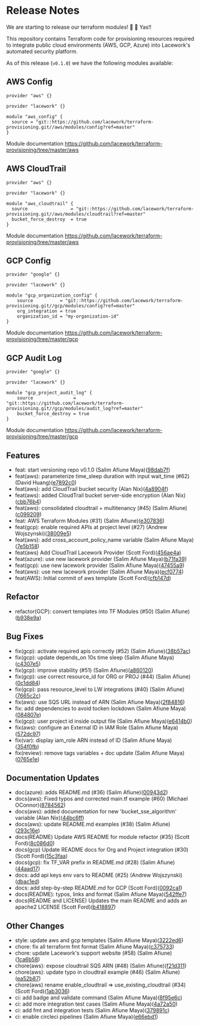 # Release Notes
We are starting to release our terraform modules!  🎉 🌟 Yas!!

This repository contains Terraform code for provisioning resources required to integrate
public cloud environments (AWS, GCP, Azure) into Lacework's automated security platform.

As of this release (`v0.1.0`) we have the following modules available:

## AWS Config
```hcl
provider "aws" {}

provider "lacework" {}

module "aws_config" {
  source = "git::https://github.com/lacework/terraform-provisioning.git//aws/modules/config?ref=master"
}
```
Module documentation https://github.com/lacework/terraform-provisioning/tree/master/aws

## AWS CloudTrail
```hcl
provider "aws" {}

provider "lacework" {}

module "aws_cloudtrail" {
  source                = "git::https://github.com/lacework/terraform-provisioning.git//aws/modules/cloudtrail?ref=master"
  bucket_force_destroy  = true
}
```
Module documentation https://github.com/lacework/terraform-provisioning/tree/master/aws

## GCP Config
```hcl
provider "google" {}

provider "lacework" {}

module "gcp_organization_config" {
	source          = "git::https://github.com/lacework/terraform-provisioning.git//gcp/modules/config?ref=master"
	org_integration = true
	organization_id = "my-organization-id"
}
```
Module documentation https://github.com/lacework/terraform-provisioning/tree/master/gcp

## GCP Audit Log
```hcl
provider "google" {}

provider "lacework" {}

module "gcp_project_audit_log" {
	source               = "git::https://github.com/lacework/terraform-provisioning.git//gcp/modules/audit_log?ref=master"
	bucket_force_destroy = true
}
```
Module documentation https://github.com/lacework/terraform-provisioning/tree/master/gcp

## Features
* feat: start versioning repo v0.1.0 (Salim Afiune Maya)([98dab7f](https://github.com/lacework/terraform-provisioning/commit/98dab7f384caa55056330ea629d5d4d368fb30c8))
* feat(aws): parameterize time_sleep duration with input wait_time (#62) (David Huang)([e7892c0](https://github.com/lacework/terraform-provisioning/commit/e7892c04336ee17e7da09bf57d79b64673581a75))
* feat(aws): add CloudTrail bucket security (Alan Nix)([4a8904f](https://github.com/lacework/terraform-provisioning/commit/4a8904fc24d6900ebb48f5032e360fa5a086014d))
* feat(aws): added CloudTrail bucket server-side encryption (Alan Nix)([cbb76b4](https://github.com/lacework/terraform-provisioning/commit/cbb76b4cfc54b948c4ff03d870516548569c414c))
* feat(aws): consolidated cloudtrail + multitenancy (#45) (Salim Afiune)([c099209](https://github.com/lacework/terraform-provisioning/commit/c0992091e59c6edfa025e31cebb715237db81451))
* feat: AWS Terraform Modules (#31) (Salim Afiune)([e307836](https://github.com/lacework/terraform-provisioning/commit/e30783677126f771a3bcc1f2fd1f706f54c488a1))
* feat(gcp): enable required APIs at project level (#27) (Andrew Wojszynski)([38009e5](https://github.com/lacework/terraform-provisioning/commit/38009e5647e7dd25590a32c1c98d425d75f1f68d))
* feat(aws): add cross_account_policy_name variable (Salim Afiune Maya)([7e5b158](https://github.com/lacework/terraform-provisioning/commit/7e5b158058562729065534c4bd3e3d50b8f5964a))
* feat(aws) Add CloudTrail Lacework Provider (Scott Ford)([456ae4a](https://github.com/lacework/terraform-provisioning/commit/456ae4a9cce0bb6db0ae5613967ee7701bb04397))
* feat(azure): use new lacework provider (Salim Afiune Maya)([b71fa39](https://github.com/lacework/terraform-provisioning/commit/b71fa39600a587b3ce54e09411734e4dda24f2d2))
* feat(gcp): use new lacework provider (Salim Afiune Maya)([47455a9](https://github.com/lacework/terraform-provisioning/commit/47455a9592d9fffaf7912cac7d29d1e7bcfba5cd))
* feat(aws): use new lacework provider (Salim Afiune Maya)([ecf0774](https://github.com/lacework/terraform-provisioning/commit/ecf0774747ca3da641f5b51feedd49ce6e4e4f6d))
* feat(AWS): Initial commit of aws template (Scott Ford)([cfb147d](https://github.com/lacework/terraform-provisioning/commit/cfb147da228a728408079d52c9569c47ea90ce7a))
## Refactor
* refactor(GCP): convert templates into TF Modules (#50) (Salim Afiune)([b938e9a](https://github.com/lacework/terraform-provisioning/commit/b938e9a8dad1a2eee6e4a3b30de12a4a455a110d))
## Bug Fixes
* fix(gcp): activate required apis correctly (#52) (Salim Afiune)([38b57ac](https://github.com/lacework/terraform-provisioning/commit/38b57ac6b687d4a12e6712d57dd565c6a791976c))
* fix(gcp): update depends_on 10s time sleep (Salim Afiune Maya)([c4307e5](https://github.com/lacework/terraform-provisioning/commit/c4307e5779d9408c260ecbb97d956439d441dcdd))
* fix(gcp): improve stability (#51) (Salim Afiune)([a860120](https://github.com/lacework/terraform-provisioning/commit/a8601201949405576fcf7640a5382d6b342b2fc1))
* fix(gcp): use correct resource_id for ORG or PROJ (#44) (Salim Afiune)([0c1dd84](https://github.com/lacework/terraform-provisioning/commit/0c1dd841a346d134d9531de1ec4469e5134adc22))
* fix(gcp): pass resource_level to LW integrations (#40) (Salim Afiune)([7665c2c](https://github.com/lacework/terraform-provisioning/commit/7665c2cfab07a5153247b8383b51f889349322ea))
* fix(aws): use SQS URL instead of ARN (Salim Afiune Maya)([2f84816](https://github.com/lacework/terraform-provisioning/commit/2f84816fa90b92b11551c91d4029e2305f51f8c6))
* fix: add dependencies to avoid tocken lockdown (Salim Afiune Maya)([084807e](https://github.com/lacework/terraform-provisioning/commit/084807e92315783b663cc37b9e4d1174d4ec99a8))
* fix(gcp): user project id inside output file (Salim Afiune Maya)([e6414b0](https://github.com/lacework/terraform-provisioning/commit/e6414b06c43c88b7206f0cd967dd07fbac9c4359))
* fix(aws): configure an External ID in IAM Role (Salim Afiune Maya)([572dc97](https://github.com/lacework/terraform-provisioning/commit/572dc97b6078481f4ce28925f26dfa268f8143a8))
* fix(var): display iam_role ARN instead of ID (Salim Afiune Maya)([354f0fb](https://github.com/lacework/terraform-provisioning/commit/354f0fb8471544eeaada1ab7e8744e987f98bd91))
* fix(review): remove tags variables + doc update (Salim Afiune Maya)([0765e1e](https://github.com/lacework/terraform-provisioning/commit/0765e1e7b6cb629f9e6f684d14724f5bed38bb21))
## Documentation Updates
* doc(azure): adds README.md (#36) (Salim Afiune)([00943d2](https://github.com/lacework/terraform-provisioning/commit/00943d2b341ec130cf14c7327b121199e16c3f58))
* docs(aws): Fixed typos and corrected main.tf example (#60) (Michael OConnor)([8784562](https://github.com/lacework/terraform-provisioning/commit/8784562e8b707f671e92981a2a765d06a8325683))
* docs(aws): added documentation for new 'bucket_sse_algorithm' variable (Alan Nix)([44bc6ff](https://github.com/lacework/terraform-provisioning/commit/44bc6ff7ef7c1b8808a07f0e1eb219f436fd36af))
* docs(aws): update README.md examples (#38) (Salim Afiune)([293c16e](https://github.com/lacework/terraform-provisioning/commit/293c16e7738e541b3b8abffcb15012f5b1ed3593))
* docs(README) Update AWS README for module refactor (#35) (Scott Ford)([8c086d0](https://github.com/lacework/terraform-provisioning/commit/8c086d013c1700b09c79542fd859e7172ce16a24))
* docs(gcp) Update README docs for Org and Project integration (#30) (Scott Ford)([15c3faa](https://github.com/lacework/terraform-provisioning/commit/15c3faa19a9da48232f03f53e7b860ba6624dd4a))
* docs(gcp): fix TF_VAR prefix in README.md (#28) (Salim Afiune)([44aad17](https://github.com/lacework/terraform-provisioning/commit/44aad1773c6c1d2464d24e7ae1760161b751c793))
* docs: add api keys env vars to README (#25) (Andrew Wojszynski)([dbac1ed](https://github.com/lacework/terraform-provisioning/commit/dbac1ed4590388833e75d1f71ce7108219c08094))
* docs: add step-by-step README.md for GCP (Scott Ford)([0092ca1](https://github.com/lacework/terraform-provisioning/commit/0092ca1236bc869d029b6d0da16b8d3d5cb6d5aa))
* docs(README): typos, links and format (Salim Afiune Maya)([542ffe7](https://github.com/lacework/terraform-provisioning/commit/542ffe7d46b56e6ea29d85276b3753647362be42))
* docs(README and LICENSE) Updates the main README and adds an apache2 LICENSE (Scott Ford)([b418897](https://github.com/lacework/terraform-provisioning/commit/b4188971955598f6d1f62f845d56e1fde3e8ba2a))
## Other Changes
* style: update aws and gcp templates (Salim Afiune Maya)([3222ed6](https://github.com/lacework/terraform-provisioning/commit/3222ed6bfb8b0fa48b608ff58f0dbb49c3ba650c))
* chore: fix all terraform fmt format (Salim Afiune Maya)([c375733](https://github.com/lacework/terraform-provisioning/commit/c375733fc7d62c29adb0ace5164d1b151d1c7dc3))
* chore: update Lacework's support website (#58) (Salim Afiune)([1ca6b58](https://github.com/lacework/terraform-provisioning/commit/1ca6b58c934c09ab75ee50bf03b1bc6cf0cd998c))
* chore(aws): expose cloudtrail SQS ARN (#48) (Salim Afiune)([f21d311](https://github.com/lacework/terraform-provisioning/commit/f21d311c6eac97fdd89e06956c49ee1fb530fe83))
* chore(aws): update typo in cloudtrail example (#46) (Salim Afiune)([ea52b87](https://github.com/lacework/terraform-provisioning/commit/ea52b878be7d48803a98d4d9c2705aea64c22c1d))
* chore(aws) rename enable_cloudtrail => use_existing_cloudtrail (#34) (Scott Ford)([1ab3036](https://github.com/lacework/terraform-provisioning/commit/1ab30365b8cacbaee5218b435357a16be6bc8ef4))
* ci: add badge and validate command (Salim Afiune Maya)([8f95e6c](https://github.com/lacework/terraform-provisioning/commit/8f95e6ce235f2c3ab598a1877988323dedcf9561))
* ci: add more integration test cases (Salim Afiune Maya)([4a72a50](https://github.com/lacework/terraform-provisioning/commit/4a72a50206c38e31a3713be092c3218e336e4646))
* ci: add fmt and integration tests (Salim Afiune Maya)([379891c](https://github.com/lacework/terraform-provisioning/commit/379891cb9101f4663ff514a21913604b1fea07bc))
* ci: enable circleci pipelines (Salim Afiune Maya)([e66ebd1](https://github.com/lacework/terraform-provisioning/commit/e66ebd1e1ace55d4505db93620beeb4cd429fba1))

